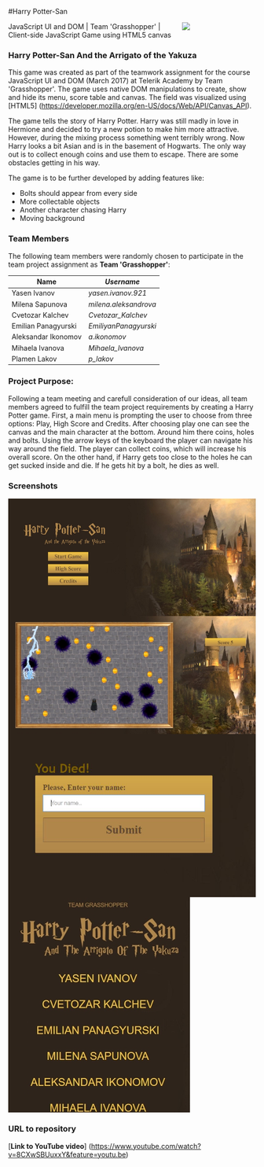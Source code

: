 #Harry Potter-San
  
<img src="https://s-media-cache-ak0.pinimg.com/564x/32/6b/12/326b129b23d6e4427281a8a8d10e35db.jpg" width="150px" align="right">
JavaScript UI and DOM | Team 'Grasshopper' |  Client-side JavaScript Game using HTML5 canvas

### Harry Potter-San And the Arrigato of the Yakuza
This game was created as part of the teamwork assignment for the course JavaScript UI and DOM  (March 2017) at Telerik Academy by Team 'Grasshopper'. The game uses native DOM manipulations to create, show and hide its menu, score table and canvas. The field was visualized using [HTML5] (https://developer.mozilla.org/en-US/docs/Web/API/Canvas_API). 

The game tells the story of Harry Potter. Harry was still madly in love in Hermione and decided to try a new potion to make him more attractive. However, during the mixing process something went terribly wrong. Now Harry looks a bit Asian and is in the basement of Hogwarts. The only way out is to collect enough coins and use them to escape. There are some obstacles getting in his way. 

The game is to be further developed by adding features like:
* Bolts should appear from every side
* More collectable objects
* Another character chasing Harry 
* Moving background

### Team Members
The following team members were randomly chosen to participate in the team project assignment as **Team 'Grasshopper'**:


| Name                | *Username*           |
| --------------------| ---------------------|
| Yasen Ivanov        | *yasen.ivanov.921*   |
| Milena Sapunova     | *milena.aleksandrova*|
| Cvetozar Kalchev    | *Cvetozar_Kalchev*   |
| Emilian Panagyurski | *EmiliyanPanagyurski*|
| Aleksandar Ikonomov | *a.ikonomov*         |
| Mihaela Ivanova     | *Mihaela_Ivanova*    |
| Plamen Lakov        | *p_lakov*            |

### Project Purpose:
Following a team meeting and carefull consideration of our ideas, all team members agreed to fulfill the team project requirements by creating a Harry Potter game. First, a main menu is prompting the user to choose from three options: Play, High Score and Credits. After choosing play one can see the canvas and the main character at the bottom. Around him there coins, holes and bolts. Using the arrow keys of the keyboard the player can navigate his way around the field. The player can collect coins, which will increase his overall score. On the other hand, if Harry gets too close to the holes he can get sucked inside and die. If he gets hit by a bolt, he dies as well. 

### Screenshots		   
<img align="center" src="imgs/screenshots/Menu.JPG">
<img align="center" src="imgs/screenshots/Field.JPG"> 
<img align="center" src="imgs/screenshots/NameScore.JPG">  
<img align="center" src="imgs/screenshots/Credits.JPG"> 
 
### URL to repository
[**Link to YouTube video**]
(https://www.youtube.com/watch?v=8CXwSBUuxxY&feature=youtu.be)
